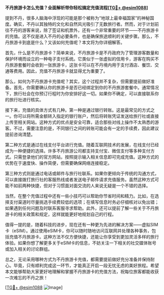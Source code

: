 **不丹旅游卡怎么充值？全面解析带你轻松搞定充值流程[[TG💪+ @esim1088](https://t.me/s/esim1088)]**

提到不丹，很多人脑海中浮现的可能是那个被称为“地球上最幸福国家”的神秘国度。确实，不丹以其独特的文化和自然风光吸引了无数旅行者。然而，对于计划前往不丹的游客来说，除了签证和机票外，还有一个非常重要的环节——不丹旅游卡的充值。这不仅是进入不丹的必要条件，也是确保旅途顺利的关键步骤。那么，不丹旅游卡到底是什么？又该如何充值呢？本文将为你详细解答。

首先，什么是不丹旅游卡？简单来说，不丹旅游卡是不丹政府为了管理游客数量和保护环境而设立的一种电子支付系统。它类似于一张虚拟的信用卡，游客在购买不丹旅游套餐时会收到一张旅游卡，这张卡可以在不丹境内用于支付酒店、餐饮、交通等费用。因此，充值不丹旅游卡就显得尤为重要了。

那么，如何为不丹旅游卡充值呢？其实，这个过程并不复杂，但需要提前做好准备。首先，你需要确认你的旅游卡是否已经绑定到你的不丹旅游套餐中。通常情况下，旅行社会在你预订行程时为你安排好这一切。如果你不确定，可以直接联系你的旅行社进行核实。

接下来，充值的具体方式有几种。第一种是通过银行转账。这是最常见的方式之一。你可以将所需金额转入指定的银行账户，然后将转账凭证发送给旅行社或直接上传至相关网站。这种方式的优点是安全可靠，适合那些对线上操作不太熟悉的游客。不过，需要注意的是，不同银行之间的转账可能会有一定的手续费，因此建议提前咨询清楚。

第二种方式是通过在线支付平台进行充值。随着互联网技术的发展，在线支付已经成为一种便捷的选择。许多不丹旅游公司都支持支付宝、微信支付等多种支付方式。只需登录他们的官方网站，按照提示输入相关信息即可完成充值。这种方式的优势在于速度快、操作简便，但需要确保网络连接稳定。

第三种方式则是通过电话或邮件与旅行社联系。如果你更倾向于传统的沟通方式，可以直接拨打旅行社的客服热线或者发送电子邮件请求充值服务。虽然这种方式可能不如前两种快捷，但对于习惯面对面交流的人来说无疑是一个不错的选择。

当然，在整个充值过程中还有一些小技巧可以帮助你节省时间和精力。比如，在选择支付渠道时尽量挑选手续费较低的选项；在填写信息时务必仔细核对以免出错；如果遇到任何问题及时联系客服寻求帮助。此外，还可以提前了解一些关于不丹旅游卡的相关政策和规定，这样就能更好地规划自己的行程。

值得一提的是，随着科技的进步，现在还有一种更为先进的解决方案——虚拟SIM卡（eSIM）。通过使用eSIM卡，你可以随时随地访问互联网并处理各种事务，包括充值不丹旅游卡。这种方法不仅方便快捷，还能让你享受到更加灵活多样的旅行体验。如果你想了解更多关于eSIM卡的信息，不妨关注一下相关的社交媒体账号或加入相关的讨论群组。

总之，无论采用哪种方式为不丹旅游卡充值，都需要提前做好充分准备并保持耐心。毕竟，只有顺利完成这一环节，才能真正开启一段无忧无虑的美好旅程。希望本文能够帮助大家更好地理解和掌握不丹旅游卡的充值方法，祝每位旅客都能收获一次难忘的不丹之旅！

[[TG💪+ @esim1088](https://t.me/s/esim1088) ![Image](https://i.postimg.cc/4NQfJmqS/Snipaste-2025-05-13-00-14-12.png)]